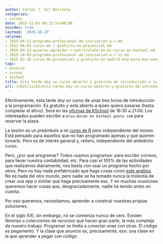 ```yaml
---
author: Carlos J. Gil Bellosta
categories:
- cursos
date: 2015-11-03 08:13:51+00:00
noindex: true
lastmod: '2025-10-23'
related:
- 2015-04-21-programa-profesional-de-iniciacion-a-r.md
- 2012-06-01-curso-de-r-gratuito-no-presencial.md
- 2016-04-13-quieres-aprender-r-matriculate-en-mi-curso-en-kschool.md
- 2015-10-05-programa-profesional-de-iniciacion-a-r-ii.md
- 2015-02-16-curso-de-presencial-y-gratuito-en-madrid-mio-para-mas-senas.md
tags:
- anuncio
- cursos
- kschool
title: Esta tarde doy un curso abierto y gratuito de introducción a la programación
url: /2015/11/03/esta-tarde-doy-un-curso-abierto-y-gratuito-de-introduccion-a-la-programacion/
---
```


Efectivamente, esta tarde doy un curso de unas tres horas de introducción a la programación. Es gratuito y está abierto a quien quiera pasarse (hasta completar el aforo). Será en las [oficinas de KSchool](https://www.google.es/maps/place/KSchool/) de 18:30 a 21:00. Los interesados pueden escribir a `elsa.duran en kschool punto com` para reservar la plaza.

La sesión es un preámbulo a mi [curso de R](http://kschool.com/cursos/programa-profesional-de-iniciacion-r/) pero independiente del mismo. Está pensado para aquellos que no han programado apenas y que quieren tomarlo. Pero es de interés general y, reitero, independiente del antedicho curso.

Pero, ¿por qué programar? Todos usamos programas: para escribir correos, para llevar nuestra contabilidad, etc. Para casi el 100% de las actividades que realizamos diariamente, nos basta con usar un programa hecho por otros. Pero no hay nada prefabricado que haga cosas como [este análisis](https://datanalytics.com/2015/10/09/madrid-decide-propone-vota-etc/). No es nada del otro mundo, pero nadie se ha tomado nunca la molestia de crear una _app_ o similar que haga precisamente eso. Y en muchas ocasiones queremos hacer cosas que, desgraciadamente, nadie ha tenido antes en cuenta.

Por eso queremos, necesitamos, aprender a construir nuestras propias soluciones.

En el siglo XXI, sin embargo, no se comienza nunca de cero. Existen librerías o colecciones de recursos que hacen gran parte, la más compleja de nuestro trabajo. Programar se limita a conectar unas con otras. El código es pegamento. Y la clase que anuncio es, precisamente, eso: una clase en la que aprender a pegar con código.